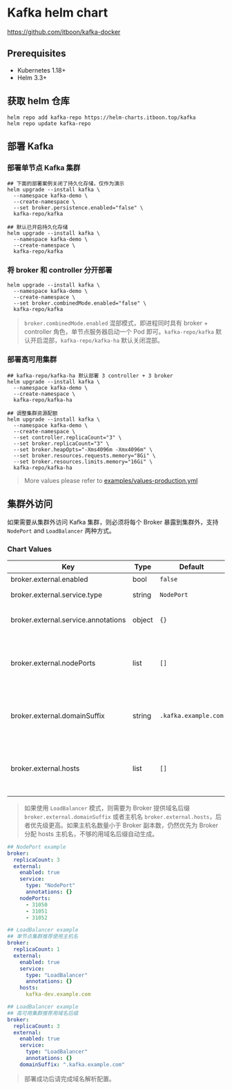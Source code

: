 # Kafka helm chart

https://github.com/itboon/kafka-docker

## Prerequisites

- Kubernetes 1.18+
- Helm 3.3+

## 获取 helm 仓库

``` shell
helm repo add kafka-repo https://helm-charts.itboon.top/kafka
helm repo update kafka-repo
```

## 部署 Kafka

### 部署单节点 Kafka 集群

``` shell
## 下面的部署案例关闭了持久化存储，仅作为演示
helm upgrade --install kafka \
  --namespace kafka-demo \
  --create-namespace \
  --set broker.persistence.enabled="false" \
  kafka-repo/kafka
```

``` shell
## 默认已开启持久化存储
helm upgrade --install kafka \
  --namespace kafka-demo \
  --create-namespace \
  kafka-repo/kafka
```

### 将 broker 和 controller 分开部署

``` shell
helm upgrade --install kafka \
  --namespace kafka-demo \
  --create-namespace \
  --set broker.combinedMode.enabled="false" \
  kafka-repo/kafka
```

> `broker.combinedMode.enabled` 混部模式，即进程同时具有 broker + controller 角色，单节点服务器启动一个 Pod 即可。`kafka-repo/kafka` 默认开启混部，`kafka-repo/kafka-ha` 默认关闭混部。

### 部署高可用集群

``` shell
## kafka-repo/kafka-ha 默认部署 3 controller + 3 broker
helm upgrade --install kafka \
  --namespace kafka-demo \
  --create-namespace \
  kafka-repo/kafka-ha
```

``` shell
## 调整集群资源配额
helm upgrade --install kafka \
  --namespace kafka-demo \
  --create-namespace \
  --set controller.replicaCount="3" \
  --set broker.replicaCount="3" \
  --set broker.heapOpts="-Xms4096m -Xmx4096m" \
  --set broker.resources.requests.memory="8Gi" \
  --set broker.resources.limits.memory="16Gi" \
  kafka-repo/kafka-ha
```

> More values please refer to [examples/values-production.yml](https://github.com/sir5kong/kafka-docker/raw/main/examples/values-production.yml)


## 集群外访问

如果需要从集群外访问 Kafka 集群，则必须将每个 Broker 暴露到集群外，支持 `NodePort` and `LoadBalancer` 两种方式。

### Chart Values

| Key | Type | Default | Description |
|-----|------|---------|-------------|
| broker.external.enabled | bool | `false` | 是否开启集群外访问 |
| broker.external.service.type | string | `NodePort` | `NodePort` or `LoadBalancer` |
| broker.external.service.annotations | object | `{}` | External serivce annotations，常用于配置 `LoadBalancer`  |
| broker.external.nodePorts | list | `[]` | 如果使用 `NodePort` 模式，至少提供一个端口号，如果端口号数量小于 Broker 副本数，则端口号自动递增 |
| broker.external.domainSuffix | string | `.kafka.example.com` | 用域名后缀为 Broker 自动生成主机名 `POD_NAME` + `域名后缀`，例如 `kafka-broker-01.kafka.example.com` |
| broker.external.hosts | list | `[]` | Broker 对外的主机名，可以是域名或IP地址，需要为每个 Broker 分配一个主机名 |

> 如果使用 `LoadBalancer` 模式，则需要为 Broker 提供域名后缀 `broker.external.domainSuffix` 或者主机名 `broker.external.hosts`，后者优先级更高。如果主机名数量小于 Broker 副本数，仍然优先为 Broker 分配 hosts 主机名，不够的用域名后缀自动生成。

``` yaml
## NodePort example
broker:
  replicaCount: 3
  external:
    enabled: true
    service:
      type: "NodePort"
      annotations: {}
    nodePorts:
      - 31050
      - 31051
      - 31052
```

``` yaml
## LoadBalancer example
## 单节点集群推荐使用主机名
broker:
  replicaCount: 1
  external:
    enabled: true
    service:
      type: "LoadBalancer"
      annotations: {}
    hosts:
      kafka-dev.example.com
```

``` yaml
## LoadBalancer example
## 高可用集群推荐用域名后缀
broker:
  replicaCount: 3
  external:
    enabled: true
    service:
      type: "LoadBalancer"
      annotations: {}
    domainSuffix: ".kafka.example.com"
```

> 部署成功后请完成域名解析配置。